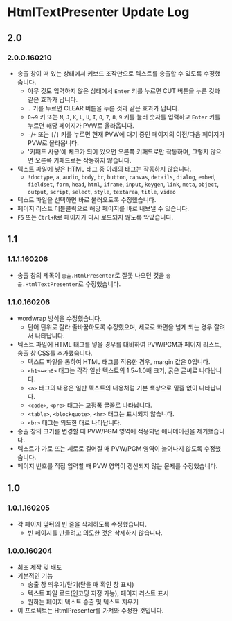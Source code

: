 # HtmlTextPresenter Update Log

## 2.0

### 2.0.0.160210
- 송출 창이 떠 있는 상태에서 키보드 조작만으로 텍스트를 송출할 수 있도록 수정했습니다.
  - 아무 것도 입력하지 않은 상태에서 `Enter` 키를 누르면 CUT 버튼을 누른 것과 같은 효과가 납니다.
  - `.` 키를 누르면 CLEAR 버튼을 누른 것과 같은 효과가 납니다.
  - `0`~`9` 키 또는 `M`, `J`, `K`, `L`, `U`, `I`, `O`, `7`, `8`, `9` 키를 눌러 숫자를 입력하고 `Enter` 키를 누르면 해당 페이지가 PVW로 올라옵니다.
  - `-`/`+` 또는 `[`/`]` 키를 누르면 현재 PVW에 대기 중인 페이지의 이전/다음 페이지가 PVW로 올라옵니다.
  - '키패드 사용'에 체크가 되어 있으면 오른쪽 키패드로만 작동하며, 그렇지 않으면 오른쪽 키패드로는 작동하지 않습니다.
- 텍스트 파일에 넣은 HTML 태그 중 아래의 태그는 작동하지 않습니다.
  - `!doctype`, `a`, `audio`, `body`, `br`, `button`, `canvas`, `details`, `dialog`, `embed`, `fieldset`, `form`, `head`, `html`, `iframe`, `input`, `keygen`, `link`, `meta`, `object`, `output`, `script`, `select`, `style`, `textarea`, `title`, `video`
- 텍스트 파일을 선택하면 바로 불러오도록 수정했습니다.
- 페이지 리스트 더블클릭으로 해당 페이지를 바로 내보낼 수 있습니다.
- `F5` 또는 `Ctrl+R`로 페이지가 다시 로드되지 않도록 막았습니다.

## 1.1

### 1.1.1.160206
- 송출 창의 제목이 `송출.HtmlPresenter`로 잘못 나오던 것을 `송출.HtmlTextPresenter`로 수정했습니다.

### 1.1.0.160206

- wordwrap 방식을 수정했습니다.
  - 단어 단위로 잘라 줄바꿈하도록 수정했으며, 세로로 화면을 넘게 되는 경우 잘려서 나타납니다.
- 텍스트 파일에 HTML 태그를 넣을 경우를 대비하여 PVW/PGM과 페이지 리스트, 송출 창 CSS를 추가했습니다.
  - 텍스트 파일을 통하여 HTML 태그를 적용한 경우, margin 값은 0입니다.
  - `<h1>`~`<h6>` 태그는 각각 일반 텍스트의 1.5~1.0배 크기, 굵은 글씨로 나타납니다.
  - `<a>` 태그의 내용은 일반 텍스트의 내용처럼 기본 색상으로 밑줄 없이 나타납니다.
  - `<code>`, `<pre>` 태그는 고정폭 글꼴로 나타납니다.
  - `<table>`, `<blockquote>`, `<hr>` 태그는 표시되지 않습니다.
  - `<br>` 태그는 의도한 대로 나타납니다.
- 송출 창의 크기를 변경할 때 PVW/PGM 영역에 적용되던 애니메이션을 제거했습니다.
- 텍스트가 가로 또는 세로로 길어질 때 PVW/PGM 영역이 늘어나지 않도록 수정했습니다.
- 페이지 번호를 직접 입력할 때 PVW 영역이 갱신되지 않는 문제를 수정했습니다.

## 1.0

### 1.0.1.160205
- 각 페이지 앞뒤의 빈 줄을 삭제하도록 수정했습니다.
  - 빈 페이지를 만들려고 의도한 것은 삭제하지 않습니다.

### 1.0.0.160204
- 최초 제작 및 배포
- 기본적인 기능
  - 송출 창 띄우기/닫기(닫을 때 확인 창 표시)
  - 텍스트 파일 로드(인코딩 지정 가능), 페이지 리스트 표시
  - 원하는 페이지 텍스트 송출 및 텍스트 지우기
- 이 프로젝트는 HtmlPresenter를 가져와 수정한 것입니다.
